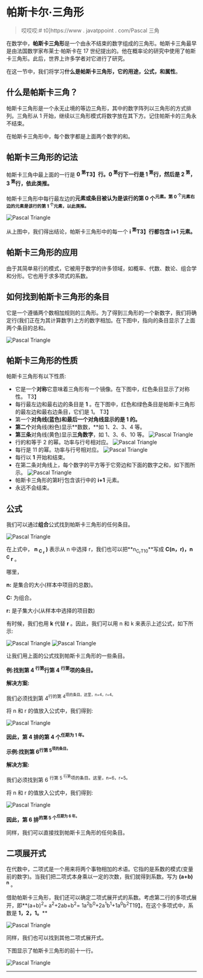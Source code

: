 # 帕斯卡尔·三角形

> 哎哎哎:# t0]https://www . javatppoint . com/Pascal 三角

在数学中，**帕斯卡三角形**是一个由永不结束的数字组成的三角形。帕斯卡三角最早是由法国数学家布莱士·帕斯卡在 17 世纪提出的。他在概率论的研究中使用了帕斯卡三角形。此后，世界上许多学者对它进行了研究。

在这一节中，我们将学习**什么是帕斯卡三角形，它的用途，公式，**和**属性**。

## 什么是帕斯卡三角？

帕斯卡三角形是一个永无止境的等边三角形，其中的数字阵列以三角形的方式排列。三角形从 1 开始，继续以三角形模式将数字放在其下方。记住帕斯卡的三角永不结束。

在帕斯卡三角形中，每个数字都是上面两个数字的和。

## 帕斯卡三角形的记法

帕斯卡三角中最上面的一行是 **0 <sup>第</sup>T3】行。0 <sup>第</sup>行下一行是 1 <sup>第</sup>行，然后是 2 <sup>第</sup>，3 <sup>第</sup>行，依此类推。**

帕斯卡三角形中每行最左边的**元素或条目被认为是该行的第 0 个<sup>元素。第 0 <sup>个</sup>元素右边的元素是该行的第 1 <sup>个</sup>元素，以此类推。</sup>**

![Pascal Triangle](../Images/3bd3353fe89c9ff8e941e744954aeb2d.png)

从上图中，我们得出结论，帕斯卡三角形中的每一个 **i <sup>第</sup>T3】行都包含 **i+1** 元素。**

## 帕斯卡三角形的应用

由于其简单易行的模式，它被用于数学的许多领域，如概率、代数、数论、组合学和分形。它也用于求多项式的系数。

## 如何找到帕斯卡三角形的条目

它是一个遵循两个数相加规则的三角形。为了得到三角形的一个新数字，我们将确定行(我们正在为其计算数字)上方的数字相加。在下图中，指向的条目显示了上面两个条目的总和。

![Pascal Triangle](../Images/979bbc8a501903ad79c08a730e52984d.png)

## 帕斯卡三角形的性质

帕斯卡三角形有以下性质:

*   它是一个**对称**它意味着三角形有一个镜像。在下图中，红色条目显示了对称性。
    T3】
*   每行最左边和最右边的条目是 **1** 。在下图中，红色和绿色条目是帕斯卡三角形的最左边和最右边条目，它们是 1。
    T3】
*   第一个**对角线(蓝色)和最后一个对角线显示的是 **1 的**。**
*   **第二个**对角线(粉色)显示**数数，**如 1、2、3、4 等。
*   **第三条**对角线(黄色)显示**三角数字**，如 1、3、6、10 等。
    ![Pascal Triangle](../Images/d0bdb6e25b0ef4e33fb5b45325dcc829.png)
*   行的和等于 2 的幂。功率与行号相对应。
    ![Pascal Triangle](../Images/dad71b7ecc00a5644b915c008f875c5b.png)
*   每行是 11 的幂。功率与行号相对应。
    ![Pascal Triangle](../Images/b0a804ce8649f78c16760949aa819ad9.png)
*   每行以 **1** 开始和结束。
*   在第二条对角线上，每个数字的平方等于它旁边和下面的数字之和，如下图所示。
    ![Pascal Triangle](../Images/b7226caeec5de31a120f621362aa9a3b.png)
*   帕斯卡三角形的第**I**行包含该行中的 **i+1** 元素。
*   永远不会结束。

## 公式

我们可以通过**组合**公式找到帕斯卡三角形的任何条目。

![Pascal Triangle](../Images/4c022c8d12b1eecafcbf97873f4448dc.png)

在上式中， **n <sub>C <sub>r</sub></sub> )** 表示从 n 中选择 r，我们也可以把**n<sub>C<sub>r</sub>T10</sub>**写成 **C(n，r)，n <sup>C</sup> r** 。

哪里，

**n:** 是集合的大小(样本中项目的总数)。

**C:** 为组合。

**r:** 是子集大小(从样本中选择的项目数)

有时候，我们也用 **k** 代替 **r** 。因此，我们可以用 n 和 k 来表示上述公式，如下所示:

![Pascal Triangle](../Images/848c6b4391ab480d8ceb1c5a716fa6bf.png)
![Pascal Triangle](../Images/9d8112641fc3ac4a39bae45eb7c6174e.png)

让我们用上面的公式找到帕斯卡三角形的一些条目。

**例:找到第 4 <sup>行第</sup>行第 4 <sup>行第</sup>项的条目。**

**解决方案:**

我们必须找到第 4<sup>行的第 4<sup>项的条目。这里，n=4，r=4。</sup></sup>

将 n 和 r 的值放入公式中，我们得到:

![Pascal Triangle](../Images/342dcd5c6ab451ce6c35d505f1f0e9c1.png)

**因此，第 4 排的第 4 个<sup>任期为 1 年。</sup>**

**示例:找到第 6<sup>行第 5<sup>项的条目。</sup></sup>**

**解决方案:**

我们必须找到第 6 <sup>行第 5 <sup>行第</sup>项的条目。这里，n=6，r=5。</sup>

将 n 和 r 的值放入公式中，我们得到:

![Pascal Triangle](../Images/b4b5dc5b0361fa5c66eeec1c7b1aa293.png)

**因此，第 6 排<sup>的第 5 个<sup>任期为 6 年。</sup></sup>**

同样，我们可以直接找到帕斯卡三角形的任何条目。

## 二项展开式

在代数中，二项式是一个用来将两个事物相加的术语。它指的是系数的模式(变量前的数字)。当我们把二项式本身乘以一定的次数，我们就得到系数。写为 **(a+b) <sup>n</sup>** 。

借助帕斯卡三角形，我们还可以确定二项式展开式的系数。考虑第二行的多项式展开，即**(a+b)<sup>2</sup>= a<sup>2</sup>+2ab+b<sup>2</sup>= 1a<sup>2</sup>b<sup>0</sup>+2a<sup>1</sup>b<sup>1</sup>+1a<sup>0</sup>b<sup>2</sup>T19】。在这个多项式中，系数是 **1，2，1。****

![Pascal Triangle](../Images/2f6eedfa29987ca2fc7d148dd90c5139.png)

同样，我们也可以找到其他二项式展开式。

下图显示了帕斯卡三角形的前十一行。

![Pascal Triangle](../Images/ac02f8dabc37a1954edecf5df352b61b.png)

* * *